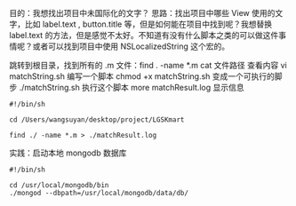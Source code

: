 目的：我想找出项目中未国际化的文字？
思路：找出项目中哪些 View 使用的文字，比如 label.text , button.title 等，但是如何能在项目中找到呢？我想替换 label.text 的方法，但是感觉不太好。不知道有没有什么脚本之类的可以做这件事情呢？或者可以找到项目中使用 NSLocalizedString 这个宏的。

跳转到根目录，找到所有的 .m 文件：find . -name \*.m
cat 文件路径  查看内容
vi matchString.sh 编写一个脚本
chmod +x matchString.sh 变成一个可执行的脚步
./matchString.sh 执行这个脚本
more matchResult.log 显示信息

```
#!/bin/sh

cd /Users/wangsuyan/desktop/project/LGSKmart

find ./ -name *.m > ./matchResult.log
```

实践：启动本地 mongodb 数据库

```
#!/bin/sh

cd /usr/local/mongodb/bin
./mongod --dbpath=/usr/local/mongodb/data/db/
```